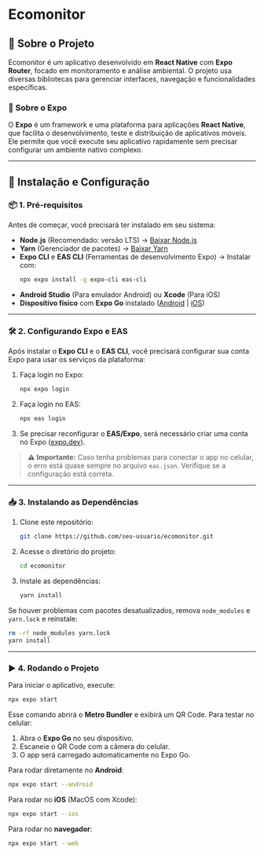 # Ecomonitor

## 📌 Sobre o Projeto

Ecomonitor é um aplicativo desenvolvido em **React Native** com **Expo Router**, focado em monitoramento e análise ambiental. O projeto usa diversas bibliotecas para gerenciar interfaces, navegação e funcionalidades específicas.

### 📌 Sobre o Expo

O **Expo** é um framework e uma plataforma para aplicações **React Native**, que facilita o desenvolvimento, teste e distribuição de aplicativos móveis. Ele permite que você execute seu aplicativo rapidamente sem precisar configurar um ambiente nativo complexo.

---

## 🚀 Instalação e Configuração

### 📦 1. Pré-requisitos

Antes de começar, você precisará ter instalado em seu sistema:

- **Node.js** (Recomendado: versão LTS) → [Baixar Node.js](https://nodejs.org/)
- **Yarn** (Gerenciador de pacotes) → [Baixar Yarn](https://yarnpkg.com/getting-started/install)
- **Expo CLI** e **EAS CLI** (Ferramentas de desenvolvimento Expo) → Instalar com:
  ```sh
  npx expo install -g expo-cli eas-cli
  ```
- **Android Studio** (Para emulador Android) ou **Xcode** (Para iOS)
- **Dispositivo físico** com **Expo Go** instalado ([Android](https://play.google.com/store/apps/details?id=host.exp.exponent) | [iOS](https://apps.apple.com/app/expo-go/id982107779))

---

### 🛠️ 2. Configurando Expo e EAS

Após instalar o **Expo CLI** e o **EAS CLI**, você precisará configurar sua conta Expo para usar os serviços da plataforma:

1. Faça login no Expo:
   ```sh
   npx expo login
   ```
2. Faça login no EAS:
   ```sh
   npx eas login
   ```
3. Se precisar reconfigurar o **EAS/Expo**, será necessário criar uma conta no Expo ([expo.dev](https://expo.dev/)).

> **⚠️ Importante:** Caso tenha problemas para conectar o app no celular, o erro está quase sempre no arquivo `eas.json`. Verifique se a configuração está correta.

---

### 📥 3. Instalando as Dependências

1. Clone este repositório:
   ```sh
   git clone https://github.com/seu-usuario/ecomonitor.git
   ```
2. Acesse o diretório do projeto:
   ```sh
   cd ecomonitor
   ```
3. Instale as dependências:
   ```sh
   yarn install
   ```

Se houver problemas com pacotes desatualizados, remova `node_modules` e `yarn.lock` e reinstale:

```sh
rm -rf node_modules yarn.lock
yarn install
```

---

### ▶️ 4. Rodando o Projeto

Para iniciar o aplicativo, execute:

```sh
npx expo start
```

Esse comando abrirá o **Metro Bundler** e exibirá um QR Code. Para testar no celular:

1. Abra o **Expo Go** no seu dispositivo.
2. Escaneie o QR Code com a câmera do celular.
3. O app será carregado automaticamente no Expo Go.

Para rodar diretamente no **Android**:

```sh
npx expo start --android
```

Para rodar no **iOS** (MacOS com Xcode):

```sh
npx expo start --ios
```

Para rodar no **navegador**:

```sh
npx expo start --web
```
